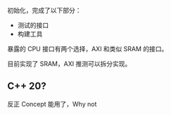 初始化，完成了以下部分：

- 测试的接口
- 构建工具

暴露的 CPU 接口有两个选择，AXI 和类似 SRAM 的接口。

目前实现了 SRAM，AXI 推测可以拆分实现。

## C++ 20?

反正 Concept 能用了，Why not
